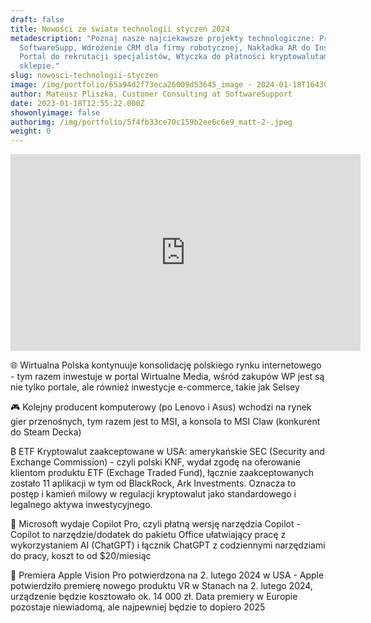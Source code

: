 ```yaml
---
draft: false
title: Nowości ze świata technologii styczeń 2024
metadescription: "Poznaj nasze najciekawsze projekty technologiczne: Produkt
  SoftwareSupp, Wdrożenie CRM dla firmy robotycznej, Nakładka AR do Instagram,
  Portal do rekrutacji specjalistów, Wtyczka do płatności kryptowalutami w
  sklepie."
slug: nowosci-technologii-styczen
image: /img/portfolio/65a94d2f73eca26009d53645_image - 2024-01-18T164301.612-min.png
author: Mateusz Pliszka, Customer Consulting at SoftwareSupport
date: 2023-01-18T12:55:22.000Z
showonlyimage: false
authorimg: /img/portfolio/5f4fb33ce70c159b2ee6c6e9_matt-2-.jpeg
weight: 0
---
```

<iframe width="560" height="315" src="https://www.youtube.com/embed/H590JMMEyUE?si=F8OtxiitL1_aoifN" title="YouTube video player" frameborder="0" allow="accelerometer; autoplay; clipboard-write; encrypted-media; gyroscope; picture-in-picture; web-share" allowfullscreen></iframe>

🌐 Wirtualna Polska kontynuuje konsolidację polskiego rynku internetowego - tym razem inwestuje w portal Wirtualne Media, wśród zakupów WP jest są nie tylko portale, ale również inwestycje e-commerce, takie jak Selsey

🎮 Kolejny producent komputerowy (po Lenovo i Asus) wchodzi na rynek gier przenośnych, tym razem jest to MSI, a konsola to MSI Claw (konkurent do Steam Decka)

₿ ETF Kryptowalut zaakceptowane w USA: amerykańskie SEC (Security and Exchange Commission) - czyli polski KNF, wydał zgodę na oferowanie klientom produktu ETF (Exchage Traded Fund), łącznie zaakceptowanych zostało 11 aplikacji w tym od BlackRock, Ark Investments. Oznacza to postęp i kamień milowy w regulacji kryptowalut jako standardowego i legalnego aktywa inwestycyjnego.

🤖 Microsoft wydaje Copilot Pro, czyli płatną wersję narzędzia Copilot - Copilot to narzędzie/dodatek do pakietu Office ułatwiający pracę z wykorzystaniem AI (ChatGPT) i łącznik ChatGPT z codziennymi narzędziami do pracy, koszt to od $20/miesiąc

🥽 Premiera Apple Vision Pro potwierdzona na 2. lutego 2024 w USA - Apple potwierdziło premierę nowego produktu VR w Stanach na 2. lutego 2024, urządzenie będzie kosztowało ok. 14 000 zł. Data premiery w Europie pozostaje niewiadomą, ale najpewniej będzie to dopiero 2025